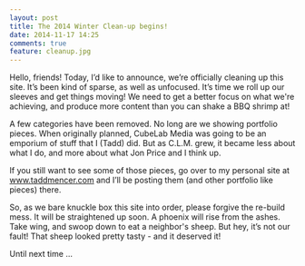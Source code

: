 ```yaml
---
layout: post
title: The 2014 Winter Clean-up begins!
date: 2014-11-17 14:25
comments: true
feature: cleanup.jpg
---
```

Hello, friends! Today, I’d like to announce, we’re officially cleaning up this site. It’s been kind of sparse, as well as unfocused. It’s time we roll up our sleeves and get things moving! We need to get a better focus on what we're achieving, and produce more content than you can shake a BBQ shrimp at!

A few categories have been removed. No long are we showing portfolio pieces. When originally planned, CubeLab Media was going to be an emporium of stuff that I (Tadd) did. But as C.L.M. grew, it became less about what I do, and more about what Jon Price and I think up.

If you still want to see some of those pieces, go over to my personal site at <a href="http://www.taddmencer.com" target="_blank">www.taddmencer.com</a> and I’ll be posting them (and other portfolio like pieces) there.

So, as we bare knuckle box this site into order, please forgive the re-build mess. It will be straightened up soon. A phoenix will rise from the ashes. Take wing, and swoop down to eat a neighbor's sheep. But hey, it’s not our fault! That sheep looked pretty tasty - and it deserved it!

Until next time ...
